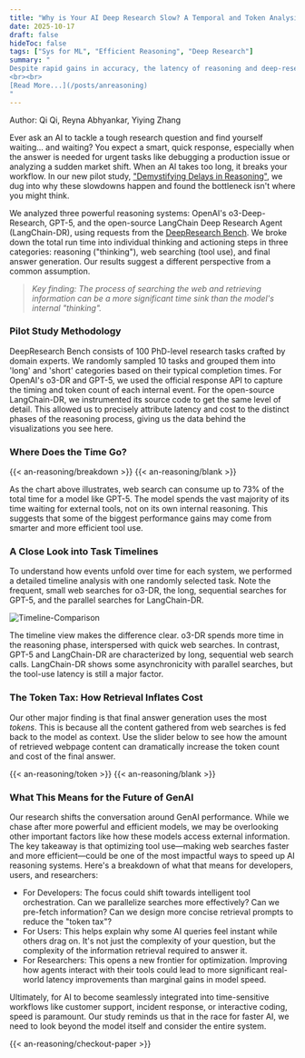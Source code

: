 ```yaml
---
title: "Why is Your AI Deep Research Slow? A Temporal and Token Analysis of Reasoning Systems"
date: 2025-10-17
draft: false
hideToc: false
tags: ["Sys for ML", "Efficient Reasoning", "Deep Research"]
summary: "
Despite rapid gains in accuracy, the latency of reasoning and deep-research systems has been largely overlooked. Reasoning models augmented with external tools have demonstrated strong abilities in solving complex tasks. We present the first systematic temporal and token study of three representative reasoning models and agents, OpenAI o3-deep-research, GPT-5, and the LangChain Deep Research Agent on DeepResearch Bench. 
<br><br>
[Read More...](/posts/anreasoning)
"
---
```

Author: Qi Qi, Reyna Abhyankar, Yiying Zhang

<!-- ## Why is Your AI Deep Research Slow?

### A Temporal and Token Analysis of Reasoning Systems -->

Ever ask an AI to tackle a tough research question and find yourself waiting... and waiting? You expect a smart, quick response, especially when the answer is needed for urgent tasks like debugging a production issue or analyzing a sudden market shift. When an AI takes too long, it breaks your workflow. In our new pilot study, ["Demystifying Delays in Reasoning"](https://cseweb.ucsd.edu/~yiying/2025_NIPS_ERW_Deep_Research_Perf_Study.pdf), we dug into why these slowdowns happen and found the bottleneck isn't where you might think.


We analyzed three powerful reasoning systems: OpenAI's o3-Deep-Research, GPT-5, and the open-source LangChain Deep Research Agent (LangChain-DR), using requests from the [DeepResearch Bench](https://huggingface.co/papers/2506.11763). We broke down the total run time into individual thinking and actioning steps in three categories: reasoning ("thinking"), web searching (tool use), and final answer generation. Our results suggest a different perspective from a common assumption.

> *Key finding: The process of searching the web and retrieving information can be a more significant time sink than the model's internal "thinking".*

### Pilot Study Methodology
DeepResearch Bench consists of 100 PhD-level research tasks crafted by domain experts. We randomly sampled 10 tasks and grouped them into 'long' and 'short' categories based on their typical completion times. For OpenAI's o3-DR and GPT-5, we used the official response API to capture the timing and token count of each internal event. For the open-source LangChain-DR, we instrumented its source code to get the same level of detail. This allowed us to precisely attribute latency and cost to the distinct phases of the reasoning process, giving us the data behind the visualizations you see here.

### Where Does the Time Go?

{{< an-reasoning/breakdown >}}
{{< an-reasoning/blank >}}

As the chart above illustrates, web search can consume up to 73% of the total time for a model like GPT-5. The model spends the vast majority of its time waiting for external tools, not on its own internal reasoning. This suggests that some of the biggest performance gains may come from smarter and more efficient tool use.

<!-- {{< an-reasoning/timeline >}} -->
### A Close Look into Task Timelines
To understand how events unfold over time for each system, we performed a detailed timeline analysis with one randomly selected task. Note the frequent, small web searches for o3-DR, the long, sequential searches for GPT-5, and the parallel searches for LangChain-DR.

![Timeline-Comparison](/images/an-reasoning/timeline.png)

The timeline view makes the difference clear. o3-DR spends more time in the reasoning phase, interspersed with quick web searches. In contrast, GPT-5 and LangChain-DR are characterized by long, sequential web search calls. LangChain-DR shows some asynchronicity with parallel searches, but the tool-use latency is still a major factor.

### The Token Tax: How Retrieval Inflates Cost
Our other major finding is that final answer generation uses the most *tokens*. This is because all the content gathered from web searches is fed back to the model as context. Use the slider below to see how the amount of retrieved webpage content can dramatically increase the token count and cost of the final answer.

{{< an-reasoning/token >}}
{{< an-reasoning/blank >}}

### What This Means for the Future of GenAI
Our research shifts the conversation around GenAI performance. While we chase after more powerful and efficient models, we may be overlooking other important factors like how these models access external information. The key takeaway is that optimizing tool use—making web searches faster and more efficient—could be one of the most impactful ways to speed up AI reasoning systems. Here's a breakdown of what that means for developers, users, and researchers:

- For Developers: The focus could shift towards intelligent tool orchestration. Can we parallelize searches more effectively? Can we pre-fetch information? Can we design more concise retrieval prompts to reduce the "token tax"?
- For Users: This helps explain why some AI queries feel instant while others drag on. It's not just the complexity of your question, but the complexity of the information retrieval required to answer it.
- For Researchers: This opens a new frontier for optimization. Improving how agents interact with their tools could lead to more significant real-world latency improvements than marginal gains in model speed.

Ultimately, for AI to become seamlessly integrated into time-sensitive workflows like customer support, incident response, or interactive coding, speed is paramount. Our study reminds us that in the race for faster AI, we need to look beyond the model itself and consider the entire system.

{{< an-reasoning/checkout-paper >}}
